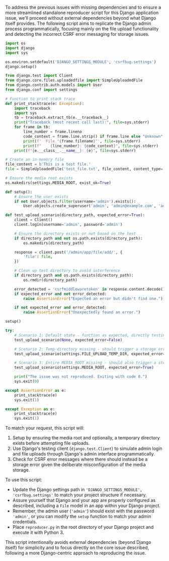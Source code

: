 To address the previous issues with missing dependencies and to ensure a more streamlined standalone reproducer script for this Django application issue, we'll proceed without external dependencies beyond what Django itself provides. The following script aims to replicate the Django admin process programmatically, focusing mainly on the file upload functionality and detecting the incorrect CSRF error messaging for storage issues.

```python
import os
import django
import sys

os.environ.setdefault('DJANGO_SETTINGS_MODULE', 'csrfbug.settings')
django.setup()

from django.test import Client
from django.core.files.uploadedfile import SimpleUploadedFile
from django.contrib.auth.models import User
from django.conf import settings

# Function to print stack trace
def print_stacktrace(e: Exception):
    import traceback
    import sys
    tb = traceback.extract_tb(e.__traceback__)
    print("Traceback (most recent call last):", file=sys.stderr)
    for frame in tb:
        line_number = frame.lineno
        code_context = frame.line.strip() if frame.line else "Unknown"
        print(f'  File "{frame.filename}"', file=sys.stderr)
        print(f"    {line_number}: {code_context}", file=sys.stderr)
    print(f"{e.__class__.__name__}: {e}", file=sys.stderr)

# Create an in-memory file
file_content = b'This is a test file.'
file = SimpleUploadedFile('test_file.txt', file_content, content_type='text/plain')

# Ensure the media root exists
os.makedirs(settings.MEDIA_ROOT, exist_ok=True)

def setup():
    # Ensure the user exists
    if not User.objects.filter(username='admin').exists():
        User.objects.create_superuser('admin', 'admin@example.com', 'admin')

def test_upload_scenario(directory_path, expected_error=True):
    client = Client()
    client.login(username='admin', password='admin')

    # Ensure the directory exists or not based on the test
    if directory_path and not os.path.exists(directory_path):
        os.makedirs(directory_path)

    response = client.post('/admin/app/file/add/', {
        'file': file,
    })

    # Clean up test directory to avoid interference
    if directory_path and os.path.exists(directory_path):
        os.rmdir(directory_path)

    error_detected = 'csrfmiddlewaretoken' in response.content.decode()
    if expected_error and not error_detected:
        raise AssertionError("Expected an error but didn't find one.")

    if not expected_error and error_detected:
        raise AssertionError("Unexpectedly found an error.")

setup()

try:
    # Scenario 1: Default state - function as expected, directly testing without removing directories.
    test_upload_scenario(None, expected_error=False)

    # Scenario 2: Temp directory missing - should trigger a storage error not CSRF.
    test_upload_scenario(settings.FILE_UPLOAD_TEMP_DIR, expected_error=True)

    # Scenario 3: Entire MEDIA_ROOT missing - should also trigger a storage error not CSRF.
    test_upload_scenario(settings.MEDIA_ROOT, expected_error=True)

    print("The issue was not reproduced. Exiting with code 0.")
    sys.exit(0)

except AssertionError as e:
    print_stacktrace(e)
    sys.exit(1)

except Exception as e:
    print_stacktrace(e)
    sys.exit(1)
```

To match your request, this script will:

1. Setup by ensuring the media root and optionally, a temporary directory exists before attempting file uploads.
2. Use Django's testing client (`django.test.Client`) to simulate admin login and file uploads through Django's admin interface programmatically.
3. Check for CSRF error messages where there should instead be a storage error given the deliberate misconfiguration of the media storage.

To use this script:

- Update the Django settings path in `'DJANGO_SETTINGS_MODULE', 'csrfbug.settings'` to match your project structure if necessary.
- Assure yourself that Django and your app are properly configured as described, including a `File` model in an app within your Django project.
- Remember, the admin user (`'admin'`) should exist with the password `'admin'`, or you can modify the `setup` function to match your admin credentials.
- Place `reproducer.py` in the root directory of your Django project and execute it with Python 3.

This script intentionally avoids external dependencies (beyond Django itself) for simplicity and to focus directly on the core issue described, following a more Django-centric approach to reproducing the issue.